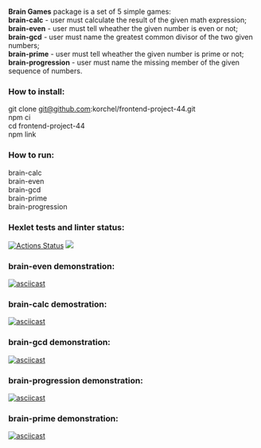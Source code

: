**Brain Games** package is a set of 5 simple games:  
**brain-calc** - user must calculate the result of the given math expression;  
**brain-even** - user must tell wheather the given number is even or not;  
**brain-gcd** - user must name the greatest common divisor of the two given numbers;  
**brain-prime** - user must tell wheather the given number is prime or not;  
**brain-progression** - user must name the missing member of the given sequence of numbers.  

### How to install:  
git clone git@github.com:korchel/frontend-project-44.git  
npm ci  
cd frontend-project-44  
npm link  

### How to run:  
brain-calc  
brain-even  
brain-gcd  
brain-prime  
brain-progression  

### Hexlet tests and linter status:

[![Actions Status](https://github.com/korchel/frontend-project-44/workflows/hexlet-check/badge.svg)](https://github.com/korchel/frontend-project-44/actions)
<a href="https://codeclimate.com/github/korchel/frontend-project-44/maintainability"><img src="https://api.codeclimate.com/v1/badges/f6d6a8f32231769002ff/maintainability" /></a>

### brain-even demonstration:
[![asciicast](https://asciinema.org/a/oH4Tzc09wbiRuucAECA8WK43S.svg)](https://asciinema.org/a/oH4Tzc09wbiRuucAECA8WK43S)

### brain-calc demostration:
[![asciicast](https://asciinema.org/a/GoGEofjcYeiKo4TW4qZWRHzjM.svg)](https://asciinema.org/a/GoGEofjcYeiKo4TW4qZWRHzjM)

### brain-gcd demonstration:
[![asciicast](https://asciinema.org/a/wY2MgyxqZNOLNRcyFV2lwKb2w.svg)](https://asciinema.org/a/wY2MgyxqZNOLNRcyFV2lwKb2w)

### brain-progression demonstration:
[![asciicast](https://asciinema.org/a/9HaVw1xlNWKGnBwbWe0MGbmQ2.svg)](https://asciinema.org/a/9HaVw1xlNWKGnBwbWe0MGbmQ2)

### brain-prime demonstration:
[![asciicast](https://asciinema.org/a/RgsFeSQQuo1lBgv73BpYMiq9z.svg)](https://asciinema.org/a/RgsFeSQQuo1lBgv73BpYMiq9z)
